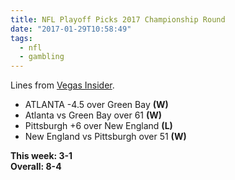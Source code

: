 ```yaml
---
title: NFL Playoff Picks 2017 Championship Round
date: "2017-01-29T10:58:49"
tags:
  - nfl
  - gambling
---
```


Lines from [Vegas Insider](http://www.vegasinsider.com/nfl/matchups/matchups.cfm/week/20/season/2016).

- ATLANTA -4.5 over Green Bay **(W)**
- Atlanta vs Green Bay over 61 **(W)**
- Pittsburgh +6 over New England **(L)**
- New England vs Pittsburgh over 51 **(W)**

**This week: 3-1**<br/>
**Overall: 8-4**
